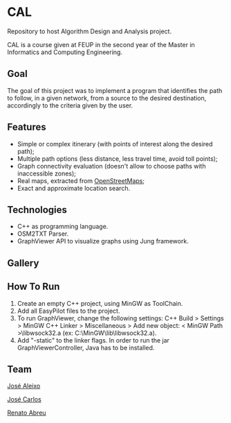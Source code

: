 # CAL
Repository to host Algorithm Design and Analysis project.

CAL is a course given at FEUP in the second year of the Master in Informatics and Computing Engineering.
 
## Goal
The goal of this project was to implement a program that identifies the path to follow, in a given network, from a source to the desired destination, accordingly to the criteria given by the user.

## Features
* Simple or complex itinerary (with points of interest along the desired path);
* Multiple path options (less distance, less travel time, avoid toll points);
* Graph connectivity evaluation (doesn't allow to choose paths with inaccessible zones);
* Real maps, extracted from [OpenStreetMaps](https://www.openstreetmap.org);
* Exact and approximate location search.

## Technologies
* C++ as programming language.
* OSM2TXT Parser.
* GraphViewer API to visualize graphs using Jung framework.

## Gallery

## How To Run 
1. Create an empty C++ project, using MinGW as ToolChain. 
2. Add all EasyPilot files to the project. 
3. To run GraphViewer, change the following settings: 
C++ Build > Settings > MinGW C++ Linker > Miscellaneous > Add new object: < MinGW Path >\libwsock32.a (ex: C:\MinGW\lib\libwsock32.a). 
4. Add "-static" to the linker flags. In order to run the jar GraphViewerController, Java has to be installed.

## Team 
[José Aleixo](https://github.com/jazzchipc)

[José Carlos](https://github.com/Evenilink)

[Renato Abreu](https://github.com/renatoabreu11)
